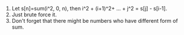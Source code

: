 1. Let s[n]=sum(i^2, 0, n), then i^2 + (i+1)^2+ ... + j^2 = s[j] - s[i-1].2. Just brute force it.3. Don't forget that there might be numbers who have different form of sum.